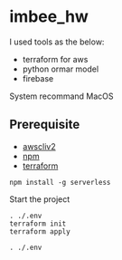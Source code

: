 # imbee_hw

I used tools as the below:
- terraform for aws
- python ormar model
- firebase

System recommand MacOS
## Prerequisite
- [awscliv2](https://docs.aws.amazon.com/cli/latest/userguide/getting-started-install.html)
- [npm](https://nodejs.org/en/download/)
- [terraform](https://developer.hashicorp.com/terraform/tutorials/aws-get-started/install-cli)
```
npm install -g serverless
```

Start the project
```
. ./.env
terraform init
terraform apply

. ./.env
```
